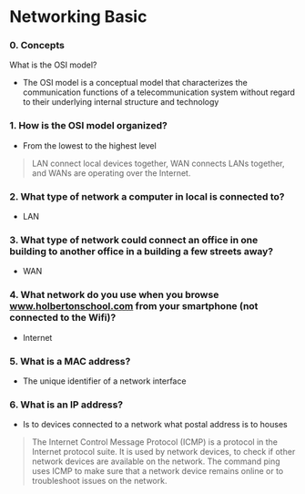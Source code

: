 # Networking Basic

### 0. Concepts
What is the OSI model?
- The OSI model is a conceptual model that characterizes the communication functions of a telecommunication system without regard to their underlying internal structure and technology
### 1. How is the OSI model organized?
- From the lowest to the highest level

> LAN connect local devices together, WAN connects LANs together, and WANs are operating over the Internet.

### 2. What type of network a computer in local is connected to?
- LAN
### 3. What type of network could connect an office in one building to another office in a building a few streets away?
- WAN
### 4. What network do you use when you browse www.holbertonschool.com from your smartphone (not connected to the Wifi)?
- Internet
### 5. What is a MAC address?
- The unique identifier of a network interface
### 6. What is an IP address?
- Is to devices connected to a network what postal address is to houses
> The Internet Control Message Protocol (ICMP) is a protocol in the Internet protocol suite. It is used by network devices, to check if other network devices are available on the network. The command ping uses ICMP to make sure that a network device remains online or to troubleshoot issues on the network.

